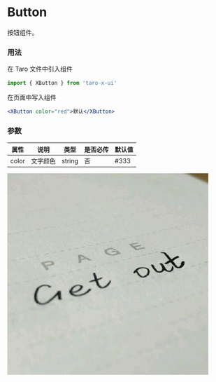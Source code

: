 # Button

按钮组件。

### 用法

在 Taro 文件中引入组件

```js
import { XButton } from 'taro-x-ui'
```

在页面中写入组件

```jsx
<XButton color="red">默认</XButton>
```

### 参数

| 属性  | 说明     | 类型   | 是否必传 | 默认值 |
|-------|----------|--------|----------|--------|
| color | 文字颜色 | string | 否       | #333   |

![示例图片](./_media/logo.png)
